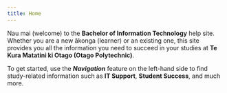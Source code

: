 ```yaml
---
title: Home
---
```


Nau mai (welcome) to the **Bachelor of Information Technology** help site. Whether you are a new ākonga (learner) or an existing one, this site provides you all the information you need to succeed in your studies at **Te Kura Matatini ki Otago (Otago Polytechnic)**.

To get started, use the ***Navigation*** feature on the left-hand side to find study-related information such as **IT Support**, **Student Success**, and much more.
